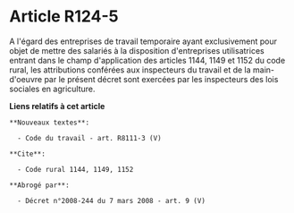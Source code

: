 # Article R124-5

A l'égard des entreprises de travail temporaire ayant exclusivement pour objet de mettre des salariés à la disposition
d'entreprises utilisatrices entrant dans le champ d'application des articles 1144, 1149 et 1152 du code rural, les
attributions conférées aux inspecteurs du travail et de la main-d'oeuvre par le présent décret sont exercées par les
inspecteurs des lois sociales en agriculture.

**Liens relatifs à cet article**

	**Nouveaux textes**:

	  - Code du travail - art. R8111-3 (V)

	**Cite**:

	  - Code rural 1144, 1149, 1152

	**Abrogé par**:

	  - Décret n°2008-244 du 7 mars 2008 - art. 9 (V)
